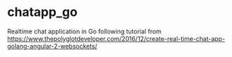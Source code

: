 # chatapp_go
Realtime chat application in Go following tutorial from https://www.thepolyglotdeveloper.com/2016/12/create-real-time-chat-app-golang-angular-2-websockets/
